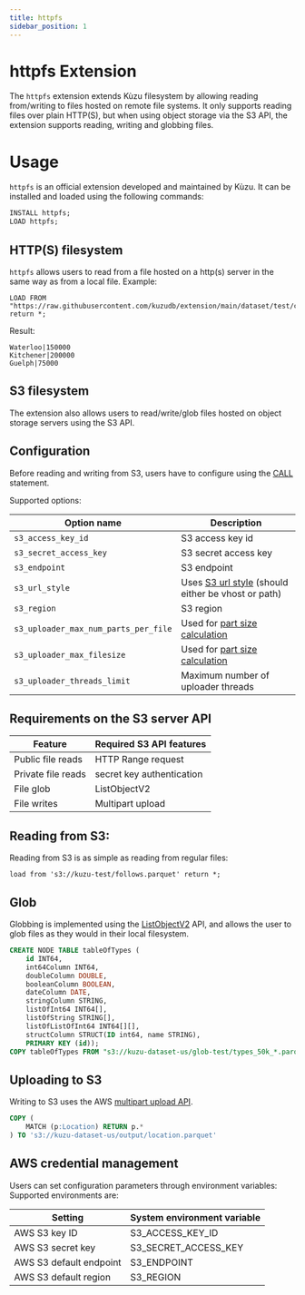 ```yaml
---
title: httpfs
sidebar_position: 1
---
```


# httpfs Extension

The `httpfs` extension extends Kùzu filesystem by allowing reading from/writing to files hosted on
remote file systems. It only supports reading files over plain HTTP(S), but when using object storage
via the S3 API, the extension supports reading, writing and globbing files.

# Usage

`httpfs` is an official extension developed and maintained by Kùzu.
It can be installed and loaded using the following commands:

```sql
INSTALL httpfs;
LOAD httpfs;
```

## HTTP(S) filesystem
`httpfs` allows users to read from a file hosted on a http(s) server in the same way as from a local file.
Example:

```
LOAD FROM "https://raw.githubusercontent.com/kuzudb/extension/main/dataset/test/city.csv" return *;
```

Result:

```
Waterloo|150000
Kitchener|200000
Guelph|75000
```

## S3 filesystem
The extension also allows users to read/write/glob files hosted on object storage servers using the S3 API.

## Configuration
Before reading and writing from S3, users have to configure using the [CALL](https://kuzudb.com/docusaurus/cypher/configuration) statement.

Supported options:

| Option name | Description |
|----------|----------|
| `s3_access_key_id` | S3 access key id |
| `s3_secret_access_key` | S3 secret access key |
| `s3_endpoint` | S3 endpoint |
| `s3_url_style` | Uses [S3 url style](https://docs.aws.amazon.com/AmazonS3/latest/userguide/VirtualHosting.html) (should either be vhost or path) |
| `s3_region` | S3 region |
| `s3_uploader_max_num_parts_per_file` | Used for [part size calculation](https://docs.aws.amazon.com/AmazonS3/latest/userguide/qfacts.html) |
| `s3_uploader_max_filesize` | Used for [part size calculation](https://docs.aws.amazon.com/AmazonS3/latest/userguide/qfacts.html) |
| `s3_uploader_threads_limit` | Maximum number of uploader threads |

## Requirements on the S3 server API

| Feature | Required S3 API features |
|----------|----------|
| Public file reads | HTTP Range request |
| Private file reads | secret key authentication|
| File glob | ListObjectV2 |
| File writes | Multipart upload |

## Reading from S3:
Reading from S3 is as simple as reading from regular files:
```
load from 's3://kuzu-test/follows.parquet' return *;
```

## Glob

Globbing is implemented using the [ListObjectV2](https://docs.aws.amazon.com/AmazonS3/latest/API/API_ListObjectsV2.html)
API, and allows the user to glob files as they would in their local filesystem.

```sql
CREATE NODE TABLE tableOfTypes (
    id INT64,
    int64Column INT64,
    doubleColumn DOUBLE,
    booleanColumn BOOLEAN,
    dateColumn DATE,
    stringColumn STRING,
    listOfInt64 INT64[],
    listOfString STRING[],
    listOfListOfInt64 INT64[][],
    structColumn STRUCT(ID int64, name STRING),
    PRIMARY KEY (id));
COPY tableOfTypes FROM "s3://kuzu-dataset-us/glob-test/types_50k_*.parquet"
```

## Uploading to S3

Writing to S3 uses the AWS [multipart upload API](https://docs.aws.amazon.com/AmazonS3/latest/userguide/mpuoverview.html).

```sql
COPY (
    MATCH (p:Location) RETURN p.*
) TO 's3://kuzu-dataset-us/output/location.parquet'
```

## AWS credential management

Users can set configuration parameters through environment variables:
Supported environments are:

| Setting | System environment variable |
|----------|----------|
| AWS S3 key ID | S3_ACCESS_KEY_ID |
| AWS S3 secret key | S3_SECRET_ACCESS_KEY |
| AWS S3 default endpoint | S3_ENDPOINT |
| AWS S3 default region | S3_REGION |
